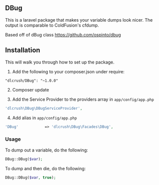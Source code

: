 ## DBug

This is a laravel package that makes your variable dumps look nicer. The output is comparable to ColdFusion's cfdump.

Based off of dBug class https://github.com/ospinto/dbug

## Installation

This will walk you through how to set up the package.

1) Add the following to your composer.json under require:

`"dlcrush/DBug": "~1.0.0"`

2) Composer update

3) Add the Service Provider to the providers array in `app/config/app.php`

```php
'dlcrush\DBug\DBugServiceProvider',
```

4) Add alias in `app/config/app.php`

```php
'DBug'			  => 'dlcrush\DBug\Facades\DBug',
```

### Usage

To dump out a variable, do the following:

```php
DBug::DBug($var);
```

To dump and then die, do the following:

```php
DBug::DBug($var, true);
```
